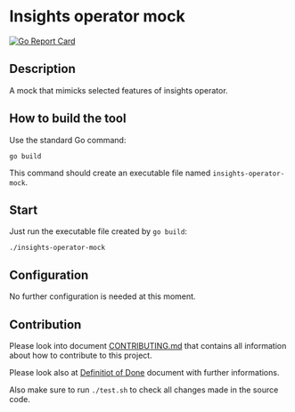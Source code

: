# Insights operator mock

[![Go Report Card](https://goreportcard.com/badge/github.com/tisnik/insights-operator-mock)](https://goreportcard.com/report/github.com/tisnik/insights-operator-mock)

## Description

A mock that mimicks selected features of insights operator.

## How to build the tool

Use the standard Go command:

```
go build
```

This command should create an executable file named `insights-operator-mock`.

## Start

Just run the executable file created by `go build`:

```
./insights-operator-mock
```

## Configuration

No further configuration is needed at this moment.

## Contribution

Please look into document [CONTRIBUTING.md](CONTRIBUTING.md) that contains all information about how to contribute to this project.

Please look also at [Definitiot of Done](DoD.md) document with further informations.

Also make sure to run `./test.sh` to check all changes made in the source code.

